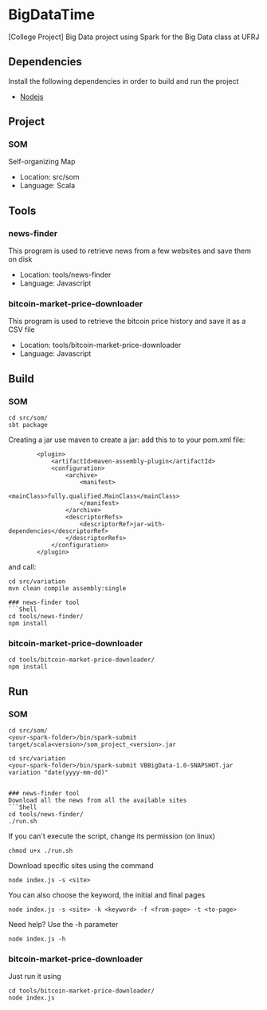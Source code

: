 # BigDataTime
[College Project] Big Data project using Spark for the Big Data class at UFRJ

## Dependencies
Install the following dependencies in order to build and run the project
* [Nodejs](https://nodejs.org/en/)

## Project
### SOM
Self-organizing Map
* Location: src/som
* Language: Scala

## Tools
### news-finder
This program is used to retrieve news from a few websites and save them on disk
* Location: tools/news-finder
* Language: Javascript

### bitcoin-market-price-downloader
This program is used to retrieve the bitcoin price history and save it as a CSV file
* Location: tools/bitcoin-market-price-downloader
* Language: Javascript

## Build
### SOM
```Shell
cd src/som/
sbt package
```
Creating a jar
use maven to create a jar:
add this to to your pom.xml file:

            <plugin>
                <artifactId>maven-assembly-plugin</artifactId>
                <configuration>
                    <archive>
                        <manifest>
                            <mainClass>fully.qualified.MainClass</mainClass>
                        </manifest>
                    </archive>
                    <descriptorRefs>
                        <descriptorRef>jar-with-dependencies</descriptorRef>
                    </descriptorRefs>
                </configuration>
            </plugin>
and call:
```Shell
cd src/variation
mvn clean compile assembly:single

### news-finder tool
```Shell
cd tools/news-finder/
npm install
```

### bitcoin-market-price-downloader
```Shell
cd tools/bitcoin-market-price-downloader/
npm install
```

## Run
### SOM
```Shell
cd src/som/
<your-spark-folder>/bin/spark-submit target/scala<version>/som_project_<version>.jar
```

```Shell
cd src/variation
<your-spark-folder>/bin/spark-submit VBBigData-1.0-SNAPSHOT.jar variation "date(yyyy-mm-dd)"


### news-finder tool
Download all the news from all the available sites
```Shell
cd tools/news-finder/
./run.sh
```
If you can't execute the script, change its permission (on linux)
```Shell
chmod u+x ./run.sh
```
Download specific sites using the command
```Shell
node index.js -s <site>
```
You can also choose the keyword, the initial and final pages
```Shell
node index.js -s <site> -k <keyword> -f <from-page> -t <to-page>
```
Need help? Use the -h parameter
```Shell
node index.js -h
```

### bitcoin-market-price-downloader
Just run it using
```Shell
cd tools/bitcoin-market-price-downloader/
node index.js
```
